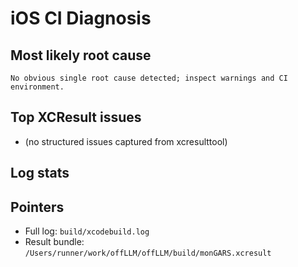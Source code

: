 # iOS CI Diagnosis

## Most likely root cause
```No obvious single root cause detected; inspect warnings and CI environment.```

## Top XCResult issues
- (no structured issues captured from xcresulttool)

## Log stats

## Pointers
- Full log: `build/xcodebuild.log`
- Result bundle: `/Users/runner/work/offLLM/offLLM/build/monGARS.xcresult`